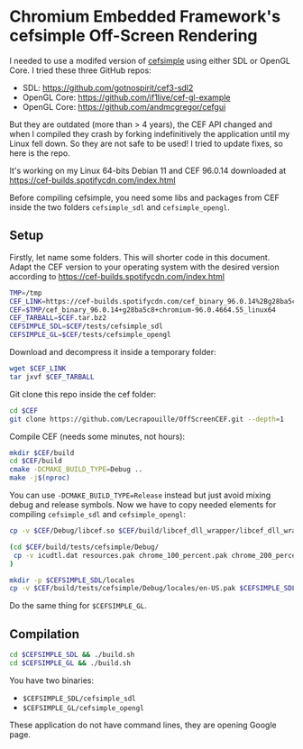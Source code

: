 # Chromium Embedded Framework's cefsimple Off-Screen Rendering

I needed to use a modifed version of [cefsimple](https://bitbucket.org/chromiumembedded/cef/wiki/Tutorial) using either SDL or OpenGL Core. I tried these three GitHub repos:
- SDL: https://github.com/gotnospirit/cef3-sdl2
- OpenGL Core: https://github.com/if1live/cef-gl-example
- OpenGL Core: https://github.com/andmcgregor/cefgui

But they are outdated (more than > 4 years), the CEF API changed and when I compiled they crash by forking indefinitively the application until my Linux fell down. So they are not safe to be used! I tried to update fixes, so here is the repo.

It's working on my Linux 64-bits Debian 11 and CEF 96.0.14 downloaded at https://cef-builds.spotifycdn.com/index.html

Before compiling cefsimple, you need some libs and packages from CEF inside the two folders `cefsimple_sdl` and `cefsimple_opengl`.

## Setup

Firstly, let name some folders. This will shorter code in this document. Adapt the CEF version to your operating system with the desired version according to https://cef-builds.spotifycdn.com/index.html

```bash
TMP=/tmp
CEF_LINK=https://cef-builds.spotifycdn.com/cef_binary_96.0.14%2Bg28ba5c8%2Bchromium-96.0.4664.55_linux64.tar.bz2
CEF=$TMP/cef_binary_96.0.14+g28ba5c8+chromium-96.0.4664.55_linux64
CEF_TARBALL=$CEF.tar.bz2
CEFSIMPLE_SDL=$CEF/tests/cefsimple_sdl
CEFSIMPLE_GL=$CEF/tests/cefsimple_opengl
```

Download and decompress it inside a temporary folder:

```bash
wget $CEF_LINK
tar jxvf $CEF_TARBALL
```

Git clone this repo inside the cef folder:

```bash
cd $CEF
git clone https://github.com/Lecrapouille/OffScreenCEF.git --depth=1
```

Compile CEF (needs some minutes, not hours):

```bash
mkdir $CEF/build
cd $CEF/build
cmake -DCMAKE_BUILD_TYPE=Debug ..
make -j$(nproc)
```

You can use `-DCMAKE_BUILD_TYPE=Release` instead but just avoid mixing debug and release symbols. Now we have to copy needed elements for compiling `cefsimple_sdl` and `cefsimple_opengl`:

```bash
cp -v $CEF/Debug/libcef.so $CEF/build/libcef_dll_wrapper/libcef_dll_wrapper.a $CEFSIMPLE_SDL

(cd $CEF/build/tests/cefsimple/Debug/
 cp -v icudtl.dat resources.pak chrome_100_percent.pak chrome_200_percent.pak v8_context_snapshot.bin $CEFSIMPLE_SDL
)

mkdir -p $CEFSIMPLE_SDL/locales
cp -v $CEF/build/tests/cefsimple/Debug/locales/en-US.pak $CEFSIMPLE_SDL/locales
```

Do the same thing for `$CEFSIMPLE_GL`.

## Compilation

```bash
cd $CEFSIMPLE_SDL && ./build.sh
cd $CEFSIMPLE_GL && ./build.sh
```

You have two binaries:
- `$CEFSIMPLE_SDL/cefsimple_sdl`
- `$CEFSIMPLE_GL/cefsimple_opengl`

These application do not have command lines, they are opening Google page.
